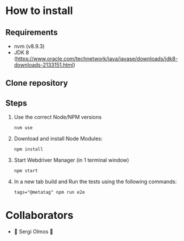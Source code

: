 # How to install

## Requirements 

- nvm (v8.9.3)
- JDK 8 (https://www.oracle.com/technetwork/java/javase/downloads/jdk8-downloads-2133151.html)

## Clone repository



## Steps

1. Use the correct Node/NPM versions

    `nvm use`

2. Download and install Node Modules:

	`npm install`
	
3. Start Webdriver Manager (in 1 terminal window)

    `npm start`
    
4. In a new tab build and Run the tests using the following commands:

    `tags="@metatag" npm run e2e`
    
# Collaborators

- :tropical_drink: Sergi Olmos :beers:
